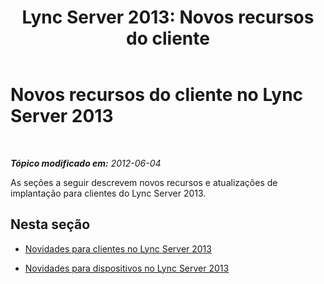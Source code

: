 ﻿---
title: 'Lync Server 2013: Novos recursos do cliente'
TOCTitle: Novos recursos do cliente
ms:assetid: 108bef85-329b-4252-8790-b13d271bd03e
ms:mtpsurl: https://technet.microsoft.com/pt-br/library/Gg398192(v=OCS.15)
ms:contentKeyID: 49305913
ms.date: 05/19/2016
mtps_version: v=OCS.15
ms.translationtype: HT
---

# Novos recursos do cliente no Lync Server 2013

 

_**Tópico modificado em:** 2012-06-04_

As seções a seguir descrevem novos recursos e atualizações de implantação para clientes do Lync Server 2013.

## Nesta seção

  - [Novidades para clientes no Lync Server 2013](lync-server-2013-what-s-new-for-clients.md)

  - [Novidades para dispositivos no Lync Server 2013](lync-server-2013-what-s-new-for-devices.md)

